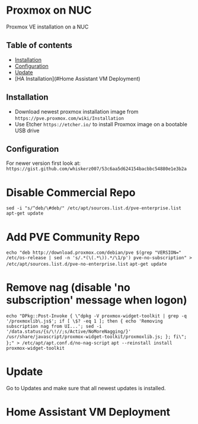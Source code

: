 # Proxmox on NUC
Proxmox VE installation on a NUC

## Table of contents
* [Installation](#Installation)
* [Configuration](#Configuration)
* [Update](#Update)
* [HA Installation](#Home Assistant VM Deployment)


## Installation

* Download newest proxmox installation image from ```https://pve.proxmox.com/wiki/Installation```
* Use Etcher ```https://etcher.io/``` to install Proxmox image on a bootable USB drive

## Configuration

For newer version first look at: ```https://gist.github.com/whiskerz007/53c6aa5d624154bacbbc54880e1e3b2a```

# Disable Commercial Repo
```sed -i "s/^deb/\#deb/" /etc/apt/sources.list.d/pve-enterprise.list```
```apt-get update```

# Add PVE Community Repo
```echo "deb http://download.proxmox.com/debian/pve $(grep "VERSION=" /etc/os-release | sed -n 's/.*(\(.*\)).*/\1/p') pve-no-subscription" > /etc/apt/sources.list.d/pve-no-enterprise.list```
```apt-get update```

# Remove nag (disable 'no subscription' message when logon)
```echo "DPkg::Post-Invoke { \"dpkg -V proxmox-widget-toolkit | grep -q '/proxmoxlib\.js$'; if [ \$? -eq 1 ]; then { echo 'Removing subscription nag from UI...'; sed -i '/data.status/{s/\!//;s/Active/NoMoreNagging/}' /usr/share/javascript/proxmox-widget-toolkit/proxmoxlib.js; }; fi\"; };" > /etc/apt/apt.conf.d/no-nag-script```
```apt --reinstall install proxmox-widget-toolkit```

# Update
Go to Updates and make sure that all newest updates is installed. 

# Home Assistant VM Deployment
